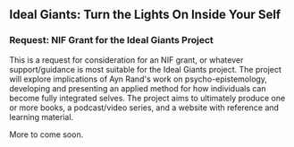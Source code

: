 ## Ideal Giants: Turn the Lights On Inside Your Self

### Request: NIF Grant for the Ideal Giants Project

This is a request for consideration for an NIF grant, or whatever support/guidance is most suitable for the Ideal Giants project. The project will explore implications of Ayn Rand's work on psycho-epistemology, developing and presenting an applied method for how individuals can become fully integrated selves. The project aims to ultimately produce one or more books, a podcast/video series, and a website with reference and learning material.

More to come soon.
